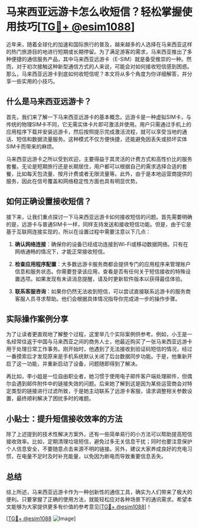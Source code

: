 # 马来西亚远游卡怎么收短信？轻松掌握使用技巧[[TG💪+ @esim1088](https://t.me/s/esim1088)]

近年来，随着全球化的加速和国际旅行的普及，越来越多的人选择在马来西亚这样的热门旅游目的地进行短期或长期停留。为了满足游客的需求，马来西亚推出了多种便捷的通信服务产品，其中马来西亚远游卡（E-SIM）就是备受推崇的一种。然而，对于初次接触这种新型通信方式的人来说，可能会对如何接收短信感到困惑。那么，马来西亚远游卡到底如何收短信呢？本文将从多个角度为你详细解答，并分享一些实用的小技巧。

## 什么是马来西亚远游卡？

首先，我们来了解一下马来西亚远游卡的基本概念。远游卡是一种虚拟SIM卡，与传统的物理SIM卡不同，它无需实体卡片即可激活并使用。用户只需通过手机上的应用程序下载并安装远游卡，然后按照提示完成激活流程，就可以享受当地的通话、短信和数据流量服务。这种模式不仅方便快捷，还能避免因丢失或损坏实体SIM卡而带来的麻烦。

马来西亚远游卡之所以受到欢迎，主要得益于其灵活的计费方式和高性价比的服务套餐。无论是短期旅行还是长期居住，用户都可以根据自己的需求选择合适的套餐，比如每天包流量、按月计费或者无限流量等。此外，由于是本地运营商提供的服务，因此在信号覆盖和网络稳定性方面也具有明显优势。

## 如何正确设置接收短信？

接下来，让我们重点探讨一下马来西亚远游卡如何接收短信的问题。首先需要明确的是，远游卡与普通SIM卡一样，同样支持发送和接收短信功能。但是，由于它是基于互联网连接实现的，所以在设置过程中需要注意以下几点：

1. **确认网络连接**：确保你的设备已经成功连接到Wi-Fi或移动数据网络。只有在网络通畅的情况下，才能正常接收短信。
   
2. **检查应用程序配置**：大多数远游卡服务商都会提供专门的应用程序来管理账户信息和服务状态。你需要登录该应用，查看是否有任何关于短信接收的特殊设置选项。如果发现有未读消息提醒，请及时更新软件版本以获得最佳体验。

3. **联系客服咨询**：如果你仍然无法收到短信，可以尝试直接联系远游卡的服务商客服人员寻求帮助。他们会根据具体情况指导你完成进一步的操作步骤。

## 实际操作案例分享

为了让读者更直观地了解整个过程，这里举几个实际案例供参考。例如，小王是一名经常往返于中国与马来西亚之间的商务人士，他最近购买了一张马来西亚远游卡用于处理日常工作事务。刚开始时，他遇到了无法接收到验证码短信的情况，经过一番摸索后才发现原来是手机系统默认关闭了后台数据同步功能。于是，他重新开启了这一功能，并重新启动了设备，问题随即得到了解决。

再比如，李小姐是一位自由职业者，她习惯于使用电子邮件客户端处理邮件，但偶尔会遇到邮件附件中的链接失效的问题。后来她了解到这是因为某些运营商会对特定类型的链接进行过滤所致，于是她主动联系了远游卡客服，请求调整相关参数设置，最终顺利解决了困扰多时的难题。

## 小贴士：提升短信接收效率的方法

除了上述提到的技术性解决方案外，还有一些简单易行的小方法可以帮助提高短信接收效率。比如，定期清理垃圾短信，避免过多无关信息干扰；同时也要注意保护个人信息安全，不要随意点击来源不明的链接。另外，建议大家养成良好的充电习惯，在电量不足时及时补充能量，以免因为断电而导致重要信息丢失。

## 总结

综上所述，马来西亚远游卡作为一种创新性的通信工具，确实为人们带来了极大的便利。只要掌握了正确的使用方法，就能轻松应对各种场景下的通讯需求。希望本文能够为大家提供更多有价值的参考意见[[TG💪+ @esim1088](https://t.me/s/esim1088)]！

[[TG💪+ @esim1088](https://t.me/s/esim1088) ![Image](https://i.postimg.cc/4NQfJmqS/Snipaste-2025-05-13-00-14-12.png)]